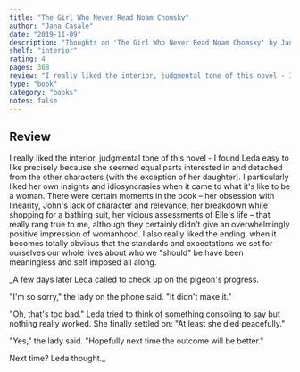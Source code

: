 ```yaml
---
title: "The Girl Who Never Read Noam Chomsky"
author: "Jana Casale"
date: "2019-11-09"
description: "Thoughts on 'The Girl Who Never Read Noam Chomsky' by Jana Casale."
shelf: "interior"
rating: 4
pages: 368
review: "I really liked the interior, judgmental tone of this novel - I found Leda easy to like precisely because she seemed equal parts interested in and detached from the other characters (with the exception of her daughter). I particularly liked her own insights and idiosyncrasies when it came to what it's like to be a woman. There were certain moments in the book – her obsession with linearity, John's lack of character and relevance, her breakdown while shopping for a bathing suit, her vicious assessments of Elle's life – that really rang true to me, although they certainly didn't give an overwhelmingly positive impression of womanhood. I also really liked the ending, when it becomes totally obvious that the standards and expectations we set for ourselves our whole lives about who we 'should' be have been meaningless and self imposed all along.<br/><br/><i>A few days later Leda called to check up on the pigeon's progress.<br/>'I'm so sorry,' the lady on the phone said. 'It didn't make it.'<br/>'Oh, that's too bad.' Leda tried to think of something consoling to say but nothing really worked. She finally settled on: 'At least she died peacefully.'<br/>'Yes,' the lady said. 'Hopefully next time the outcome will be better.'<br/>Next time? Leda thought.</i>"
type: "book"
category: "books"
notes: false
---
```


## Review

I really liked the interior, judgmental tone of this novel - I found Leda easy to like precisely because she seemed equal parts interested in and detached from the other characters (with the exception of her daughter). I particularly liked her own insights and idiosyncrasies when it came to what it's like to be a woman. There were certain moments in the book – her obsession with linearity, John's lack of character and relevance, her breakdown while shopping for a bathing suit, her vicious assessments of Elle's life – that really rang true to me, although they certainly didn't give an overwhelmingly positive impression of womanhood. I also really liked the ending, when it becomes totally obvious that the standards and expectations we set for ourselves our whole lives about who we "should" be have been meaningless and self imposed all along.

\_A few days later Leda called to check up on the pigeon's progress.

"I'm so sorry," the lady on the phone said. "It didn't make it."

"Oh, that's too bad." Leda tried to think of something consoling to say but nothing really worked. She finally settled on: "At least she died peacefully."

"Yes," the lady said. "Hopefully next time the outcome will be better."

Next time? Leda thought.\_
